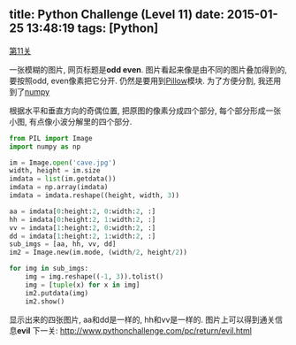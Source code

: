title: Python Challenge (Level 11)
date: 2015-01-25 13:48:19
tags: [Python]
---

[第11关](http://www.pythonchallenge.com/pc/return/5808.html)

一张模糊的图片, 网页标题是**odd even**. 图片看起来像是由不同的图片叠加得到的, 要按照odd, even像素把它分开. 仍然是要用到[Pillow](https://pillow.readthedocs.org/index.html)模块. 为了方便分割, 我还用到了[numpy](http://www.numpy.org/)

<!-- more -->

根据水平和垂直方向的奇偶位置, 把原图的像素分成四个部分, 每个部分形成一张小图, 有点像小波分解里的四个部分.
``` Python
from PIL import Image
import numpy as np

im = Image.open('cave.jpg')
width, height = im.size
imdata = list(im.getdata())
imdata = np.array(imdata)
imdata = imdata.reshape((height, width, 3))

aa = imdata[0:height:2, 0:width:2, :]
hh = imdata[0:height:2, 1:width:2, :]
vv = imdata[1:height:2, 0:width:2, :]
dd = imdata[1:height:2, 1:width:2, :]
sub_imgs = [aa, hh, vv, dd]
im2 = Image.new(im.mode, (width/2, height/2))

for img in sub_imgs:
    img = img.reshape((-1, 3)).tolist()
    img = [tuple(x) for x in img]
    im2.putdata(img)
    im2.show()
```

显示出来的四张图片, aa和dd是一样的, hh和vv是一样的. 图片上可以得到通关信息**evil** 下一关: http://www.pythonchallenge.com/pc/return/evil.html
